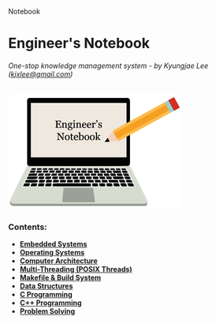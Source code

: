 Notebook

# Engineer's Notebook

###### One-stop knowledge management system - by Kyungjae Lee (kjxlee@gmail.com)



<img src="./wallpaper.png" alt="io-system" width="350">

### Contents: 

* **<a href="./embedded-systems/">Embedded Systems</a>**
* **<a href="./operating-systems/">Operating Systems</a>**
* **<a href="./computer-architecture/">Computer Architecture</a>**
* **<a href="./multi-threading/">Multi-Threading (POSIX Threads)</a>**
* **<a href="./makefile-and-build-system/">Makefile & Build System</a>**
* **<a href="./data-structures/">Data Structures</a>**
* **<a href="./c-programming/">C Programming</a>**
* **<a href="./cpp-programming/">C++ Programming</a>**
* **<a href="./problem-solving/">Problem Solving</a>**

